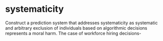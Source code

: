 # systematicity
Construct a prediction system that addresses systematicity as systematic and arbitrary exclusion of individuals based on algorithmic decisions represents a moral harm. The case of workforce hiring decisions-
